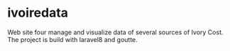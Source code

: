 # ivoiredata
Web site four manage and visualize data of several sources of Ivory Cost. The project is build with laravel8 and goutte.
